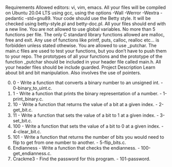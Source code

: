Requirements
Allowed editors: vi, vim, emacs.
All your files will be compiled on Ubuntu 20.04 LTS using gcc, using the options -Wall -Werror -Wextra -pedantic -std=gnu89.
Your code should use the Betty style. It will be checked using betty-style.pl and betty-doc.pl.
All your files should end with a new line.
You are not allowed to use global variables.
No more than 5 functions per file.
The only C standard library functions allowed are malloc, free and exit. Any use of functions like printf, puts, calloc, realloc etc… is forbidden unless stated othewise.
You are allowed to use _putchar.
The main.c files are used to test your functions, but you don’t have to push them to your repo.
The prototypes of all your functions and the prototype of the function _putchar should be included in your header file called main.h.
All your header files should be include guarded.
Project Description
Learn about bit and bit manipulation. Also involves the use of pointers.

0. 0 - Write a function that converts a binary number to an unsigned int. - 0-binary_to_uint.c.
1. 1 - Write a function that prints the binary representation of a number. - 1-print_binary.c.
2. 10 - Write a function that returns the value of a bit at a given index. - 2-get_bit.c.
3. 11 - Write a function that sets the value of a bit to 1 at a given index. - 3-set_bit.c.
4. 100 - Write a function that sets the value of a bit to 0 at a given index. - 4-clear_bit.c.
5. 101 - Write a function that returns the number of bits you would need to flip to get from one number to another. - 5-flip_bits.c.
6. Endianness - Write a function that checks the endianness. - 100-get_endianness.c.
7. Crackme3 - Find the password for this program. - 101-password.

